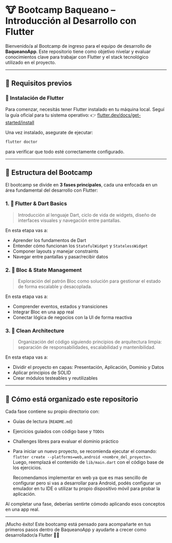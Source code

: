 # 🐮 Bootcamp Baqueano – Introducción al Desarrollo con Flutter

Bienvenido/a al Bootcamp de ingreso para el equipo de desarrollo de **BaqueanoApp**. Este repositorio tiene como objetivo nivelar y evaluar conocimientos clave para trabajar con Flutter y el stack tecnológico utilizado en el proyecto.

---

## 🚀 Requisitos previos

### 🔧 Instalación de Flutter
Para comenzar, necesitás tener Flutter instalado en tu máquina local. Seguí la guía oficial para tu sistema operativo:
👉 [flutter.dev/docs/get-started/install](https://flutter.dev/docs/get-started/install)

Una vez instalado, asegurate de ejecutar:
```bash
flutter doctor
```
para verificar que todo esté correctamente configurado.

---

## 🧭 Estructura del Bootcamp
El bootcamp se divide en **3 fases principales**, cada una enfocada en un área fundamental del desarrollo con Flutter:

### 1. 🧱 Flutter & Dart Basics
> Introducción al lenguaje Dart, ciclo de vida de widgets, diseño de interfaces visuales y navegación entre pantallas.

En esta etapa vas a:
- Aprender los fundamentos de Dart
- Entender cómo funcionan los `StatefulWidget` y `StatelessWidget`
- Componer layouts y manejar constraints
- Navegar entre pantallas y pasar/recibir datos

### 2. 🔄 Bloc & State Management
> Exploración del patrón Bloc como solución para gestionar el estado de forma escalable y desacoplada.

En esta etapa vas a:
- Comprender eventos, estados y transiciones
- Integrar Bloc en una app real
- Conectar lógica de negocios con la UI de forma reactiva

### 3. 🧼 Clean Architecture
> Organización del código siguiendo principios de arquitectura limpia: separación de responsabilidades, escalabilidad y mantenibilidad.

En esta etapa vas a:
- Dividir el proyecto en capas: Presentación, Aplicación, Dominio y Datos
- Aplicar principios de SOLID
- Crear módulos testeables y reutilizables

---

## 📁 Cómo está organizado este repositorio
Cada fase contiene su propio directorio con:
- Guías de lectura (`README.md`)
- Ejercicios guiados con código base y `TODOs`
- Challenges libres para evaluar el dominio práctico
- Para iniciar un nuevo proyecto, se recomienda ejecutar el comando:
  `flutter create --platforms=web,android <nombre_del_proyecto>`. Luego, reemplazá el contenido de
  `lib/main.dart` con el código base de los ejercicios.

  Recomendamos implementar en web ya que es mas sencillo de configurar pero si vas a desarrollar
  para Android, podés configurar un emulador en tu IDE o utilizar tu propio dispositivo móvil para
  probar la aplicación.

Al completar una fase, deberías sentirte cómodo aplicando esos conceptos en una app real.

---

¡Mucho éxito!
Este bootcamp está pensado para acompañarte en tus primeros pasos dentro de BaqueanoApp y ayudarte a crecer como desarrollador/a Flutter 🚜✨
